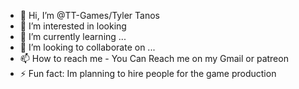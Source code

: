 - 👋 Hi, I’m @TT-Games/Tyler Tanos
- 👀 I’m interested in looking
- 🌱 I’m currently learning ...
- 💞️ I’m looking to collaborate on ...
- 📫 How to reach me - You Can Reach me on my Gmail or patreon
- ⚡ Fun fact: Im planning to hire people for the game production

<!---
TT-Games/TT-Games is a ✨ special ✨ repository because its `README.md` (this file) appears on your GitHub profile.
You can click the Preview link to take a look at your changes.
--->
